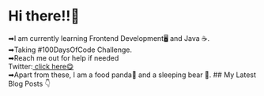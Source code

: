 <html>
<link href="style.css" rel="stylesheet"></link>
<h1> Hi there!!👋</h1>
<p>➡I am currently learning Frontend Development🖥 and Java ☕.<br>
➡Taking #100DaysOfCode Challenge.<br>
➡Reach me out for help if needed<br>
  Twitter:<a href="https://twitter.com/LaasyaSetty"> click here😋</a><br>
➡Apart from these, I am a food panda🤤 and a sleeping bear 🐻.
## My Latest Blog Posts 👇
<!-- HASHNODE_BLOG:START -->
<!-- HASHNODE_BLOG:END -->


</p>




